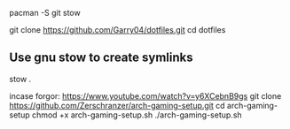 pacman -S git stow

git clone https://github.com/Garry04/dotfiles.git
cd dotfiles

## Use gnu stow to create symlinks 

stow .

incase forgor: https://www.youtube.com/watch?v=y6XCebnB9gs
git clone https://github.com/Zerschranzer/arch-gaming-setup.git
cd arch-gaming-setup
chmod +x arch-gaming-setup.sh
./arch-gaming-setup.sh
